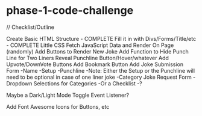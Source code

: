 # phase-1-code-challenge
// Checklist/Outline

Create Basic HTML Structure - COMPLETE
Fill it in with Divs/Forms/Title/etc - COMPLETE
Little CSS
Fetch JavaScript Data and Render On Page (randomly)
Add Buttons to Render New Joke
Add Function to Hide Punch Line for Two Liners
Reveal Punchline Button/Hover/whatever
Add Upvote/DownVote Buttons
Add Bookmark Button
Add Joke Submission Form
    -Name
    -Setup
    -Punchline
        -Note: Either the Setup or the Punchline will need to be optional in case of one liner joke
    -Category
Joke Request Form
    -Dropdown Selections for Categories
    -Or a Checklist
    -?






Maybe a Dark/Light Mode Toggle Event Listener?

Add Font Awesome Icons for Buttons, etc